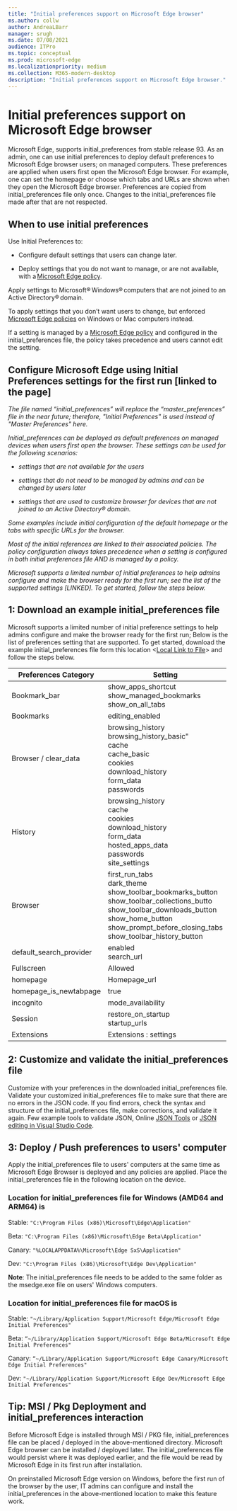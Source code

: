 ```yaml
---
title: "Initial preferences support on Microsoft Edge browser"
ms.author: collw
author: AndreaLBarr
manager: srugh
ms.date: 07/08/2021
audience: ITPro
ms.topic: conceptual
ms.prod: microsoft-edge
ms.localizationpriority: medium
ms.collection: M365-modern-desktop
description: "Initial preferences support on Microsoft Edge browser."
---
```


# Initial preferences support on Microsoft Edge browser

Microsoft Edge, supports initial_preferences from stable release 93. As an admin, one can use initial preferences to deploy default preferences to Microsoft Edge browser users; on managed computers. These preferences are applied when users first open the Microsoft Edge browser. For example, one can set the homepage or choose which tabs and URLs are shown when they open the Microsoft Edge browser. Preferences are copied from initial_preferences file only once. Changes to the initial_preferences file made after that are not respected.  

## When to use initial preferences

Use Initial Preferences to:  

- Configure default settings that users can change later.

- Deploy settings that you do not want to manage, or are not available, with a [Microsoft Edge policy](/deployedge/microsoft-edge-policies).

Apply settings to Microsoft® Windows® computers that are not joined to an Active Directory® domain.

To apply settings that you don’t want users to change, but enforced [Microsoft Edge policies](/deployedge/microsoft-edge-policies) on Windows or Mac computers instead.

If a setting is managed by a [Microsoft Edge policy](/deployedge/microsoft-edge-policies) and configured in the initial_preferences file, the policy takes precedence and users cannot edit the setting.

## Configure Microsoft Edge using Initial Preferences settings for the first run [linked to the page]

*The file named “initial_preferences” will replace the “master_preferences” file in the near future; therefore, "Initial Preferences" is used instead of "Master Preferences" here.*

*Initial_preferences can be deployed as default preferences on managed devices when users first open the browser. These settings can be used for the following scenarios:*  

- *settings that are not available for the users*

- *settings that do not need to be managed by admins and can be changed by users later*

- *settings that are used to customize browser for devices that are not joined to an Active Directory® domain.*

*Some examples include initial configuration of the default homepage or the tabs with specific URLs for the browser.*

*Most of the initial references are linked to their associated policies. The policy configuration always takes precedence when a setting is configured in both initial preferences file AND is managed by a policy.*

*Microsoft supports a limited number of initial preferences to help admins configure and make the browser ready for the first run; see the list of the supported settings [LINKED].  To get started, follow the steps below.*

## 1: Download an example initial_preferences file

Microsoft supports a limited number of initial preference settings to help admins configure and make the browser ready for the first run; Below is the list of preferences setting that are supported. To get started, download the example initial_preferences file form this location <[Local Link to File](https://microsoft.sharepoint.com/teams/Edge/Documents/Forms/AllItems.aspx?id=%2Fteams%2FEdge%2FDocuments%2FEnterprise%2Fpolicy%5Ftemplates%2FMaster%20Preferences%20Demo%2Finitial%5Fpreferences&parent=%2Fteams%2FEdge%2FDocuments%2FEnterprise%2Fpolicy%5Ftemplates%2FMaster%20Preferences%20Demo&p=true&originalPath=aHR0cHM6Ly9taWNyb3NvZnQuc2hhcmVwb2ludC5jb20vOnU6L3QvRWRnZS9FV1IxWms0VFdWUkN1Sm1tUWs3eXBzSUJRRkJhWkt5aW5OLTJnMTR1ZU1oRGpBP3J0aW1lPVBJSzJjRjFDMlVn)> and follow the steps below.

| Preferences Category | Setting |
| - | - |
| Bookmark_bar | show_apps_shortcut<br>show_managed_bookmarks<br>show_on_all_tabs |
| Bookmarks | editing_enabled |
| Browser / clear_data | browsing_history<br>browsing_history_basic"<br>cache<br>cache_basic<br>cookies<br>download_history<br>form_data<br>passwords |
| History | browsing_history<br>cache<br>cookies<br>download_history<br>form_data<br>hosted_apps_data<br>passwords<br>site_settings |
| Browser | first_run_tabs<br>dark_theme<br>show_toolbar_bookmarks_button<br>show_toolbar_collections_butto<br>show_toolbar_downloads_button<br>show_home_button<br>show_prompt_before_closing_tabs<br>show_toolbar_history_button |
| default_search_provider | enabled<br>search_url |
| Fullscreen | Allowed |
| homepage | Homepage_url |
| homepage_is_newtabpage | true |
| incognito | mode_availability |
| Session | restore_on_startup<br>startup_urls 
| Extensions | Extensions : settings |

## 2: Customize and validate the initial_preferences file

Customize with your preferences in the downloaded initial_preferences file.  Validate your customized initial_preferences file to make sure that there are no errors in the JSON code. If you find errors, check the syntax and structure of the initial_preferences file, make corrections, and validate it again. Few example tools to validate JSON, Online [JSON Tools](https://jsonformatter.org/) or [JSON editing in Visual Studio Code](https://code.visualstudio.com/docs/languages/json).

## 3: Deploy / Push preferences to users' computer

Apply the initial_preferences file to users' computers at the same time as Microsoft Edge Browser is deployed and any policies are applied. Place the initial_preferences file in the following location on the device.

### Location for initial_preferences file for Windows (AMD64 and ARM64) is

Stable: `"C:\Program Files (x86)\Microsoft\Edge\Application"`

Beta: `"C:\Program Files (x86)\Microsoft\Edge Beta\Application"`

Canary: `"%LOCALAPPDATA%\Microsoft\Edge SxS\Application"`

Dev: `"C:\Program Files (x86)\Microsoft\Edge Dev\Application"`

**Note**: The initial_preferences file needs to be added to the same folder as the msedge.exe file on users' Windows computers.  

### Location for initial_preferences file for macOS is

Stable: `"~/Library/Application Support/Microsoft Edge/Microsoft Edge Initial Preferences"`

Beta: `“~/Library/Application Support/Microsoft Edge Beta/Microsoft Edge Initial Preferences"`

Canary: `“~/Library/Application Support/Microsoft Edge Canary/Microsoft Edge Initial Preferences"`

Dev: `"~/Library/Application Support/Microsoft Edge Dev/Microsoft Edge Initial Preferences"`

## Tip: MSI / Pkg Deployment and initial_preferences interaction

Before Microsoft Edge is installed through MSI / PKG file, initial_preferences file can be placed / deployed in the above-mentioned directory.
Microsoft Edge browser can be installed / deployed later. The initial_preferences file would persist where it was deployed earlier, and the file would be read by Microsoft Edge in its first run after installation.

On preinstalled Microsoft Edge version on Windows, before the first run of the browser by the user, IT admins can configure and install the initial_preferences in the above-mentioned location to make this feature work.

 